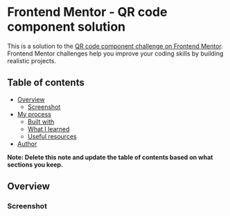 # Frontend Mentor - QR code component solution

This is a solution to the [QR code component challenge on Frontend Mentor](https://www.frontendmentor.io/challenges/qr-code-component-iux_sIO_H). Frontend Mentor challenges help you improve your coding skills by building realistic projects. 

## Table of contents

- [Overview](#overview)
  - [Screenshot](#screenshot)
- [My process](#my-process)
  - [Built with](#built-with)
  - [What I learned](#what-i-learned)
  - [Useful resources](#useful-resources)
- [Author](#author)

**Note: Delete this note and update the table of contents based on what sections you keep.**

## Overview

### Screenshot

 <!--

<div style="display: flex; flex-direction: column; align-items: center;">
    <div style="position: relative;">
        <img src="./images/windows.png" alt="Image 1" style="width: 500px; height: auto;">
        <span style="position: absolute; bottom: 0; left: 0;">windows screenshot1</span>
    </div>
    <div style="position: relative;">
        <img src="./images/mobile.png" alt="Image 2" style="width: 500px; height: auto;">
        <span style="position: absolute; bottom: 0; right: 0;">mobile screenshot</span>
    </div>
</div>

## My process

### Built with

- Semantic HTML5 markup
- CSS custom properties
- Flexbox
- Mobile-first workflow

### What I learned

I was struggling to center my container. I learned to do that using flexbox. I also learned to link
external fonts in HTML.



### Useful resources

- [OpenAI](https://www.openai.com) - This helped me with css with positioning container flexbox basics. I really liked using OpenAI. It provided answer quickly and it had alternative for every code. So I was able to chose the easy one and the one I understood due lack of my css knowledge.
- [Codepen](https://www.codepen.io) - This is an amazing website which helped me practice and test different ideas. With this website I don't have to worry about HTML templates. I can start by only writing necessary tags without worrying about standart HTML layout. That's really helpful for quick testing. I'd recommend it to anyone still learning HTML, CSS and JS.


## Author

- Frontend Mentor - [@booirng](https://www.frontendmentor.io/profile/boooring)


